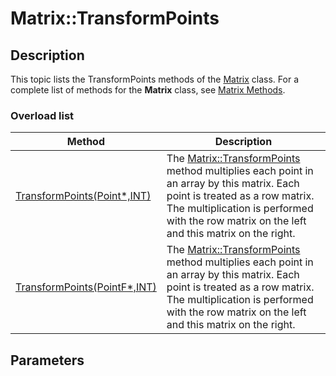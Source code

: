 # Matrix::TransformPoints

## Description

This topic lists the TransformPoints methods of the [Matrix](https://learn.microsoft.com/windows/desktop/api/gdiplusmatrix/nl-gdiplusmatrix-matrix) class. For a complete list of methods for the **Matrix** class, see [Matrix Methods](https://learn.microsoft.com/windows/desktop/gdiplus/-gdiplus-class-matrix-methods).

### Overload list

| Method | Description |
| --- | --- |
| [TransformPoints(Point*,INT)](https://learn.microsoft.com/previous-versions/ms535320(v=vs.85)) | The [Matrix::TransformPoints](https://learn.microsoft.com/previous-versions/ms535320(v=vs.85)) method multiplies each point in an array by this matrix. Each point is treated as a row matrix. The multiplication is performed with the row matrix on the left and this matrix on the right. |
| [TransformPoints(PointF*,INT)](https://learn.microsoft.com/previous-versions/ms535321(v=vs.85)) | The [Matrix::TransformPoints](https://learn.microsoft.com/previous-versions/ms535321(v=vs.85)) method multiplies each point in an array by this matrix. Each point is treated as a row matrix. The multiplication is performed with the row matrix on the left and this matrix on the right. |

## Parameters